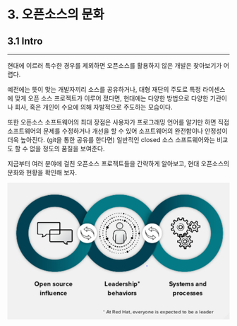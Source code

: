 # 3. 오픈소스의 문화

## 3.1 Intro

---

현대에 이르러 특수한 경우를 제외하면 오픈소스를 활용하지 않은 개발은 찾아보기가 어렵다.

예전에는 뜻이 맞는 개발자끼리 소스를 공유하거나, 대형 재단의 주도로 특정 라이센스에 맞게 오픈 소스 프로젝트가 이루어 졌다면, 현대에는 다양한 방법으로 다양한 기관이나 회사, 혹은 개인이 수요에 의해 자발적으로 주도하는 모습이다.

또한 오픈소스 소프트웨어의 최대 장점은 사용자가 프로그래밍 언어를 알기만 하면 직접 소프트웨어의 문제를 수정하거나 개선을 할 수 있어 소프트웨어의 완전함이나 안정성이 더욱 높아진다. \(git을 통한 공유를 한다면\) 일반적인 closed 소스 소프트웨어와는 비교도 할 수 없을 정도의 품질을 보여준다.

지금부터 여러 분야에 걸친 오픈소스 프로젝트들을 간략하게 알아보고, 현대 오픈소스의 문화와 현황을 확인해 보자.



![](/assets/culture.png)

